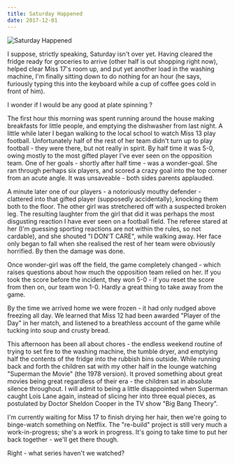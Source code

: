 ```yaml
---
title: Saturday Happened
date: 2017-12-01
---
```


![Saturday Happened](https://source.unsplash.com/-m88z7ily-w/1600x900)

I suppose, strictly speaking, Saturday isn't over yet. Having cleared the fridge ready for groceries to arrive (other half is out shopping right now), helped clear Miss 17's room up, and put yet another load in the washing machine, I'm finally sitting down to do nothing for an hour (he says, furiously typing this into the keyboard while a cup of coffee goes cold in front of him).

I wonder if I would be any good at plate spinning ?

The first hour this morning was spent running around the house making breakfasts for little people, and emptying the dishwasher from last night. A little while later I began walking to the local school to watch Miss 13 play football. Unfortunately half of the rest of her team didn't turn up to play football - they were there, but not really in spirit. By half time it was 5-0, owing mostly to the most gifted player I've ever seen on the opposition team. One of her goals - shortly after half time - was a wonder-goal. She ran through perhaps six players, and scored a crazy goal into the top corner from an acute angle. It was unsaveable - both sides parents applauded.

A minute later one of our players - a notoriously mouthy defender - clattered into that gifted player (supposedly accidentally), knocking them both to the floor. The other girl was stretchered off with a suspected broken leg. The resulting laughter from the girl that did it was perhaps the most disgusting reaction I have ever seen on a football field. The referee stared at her (I'm guessing sporting reactions are not within the rules, so not cardable), and she shouted "I DON'T CARE", while walking away. Her face only began to fall when she realised the rest of her team were obviously horrified. By then the damage was done.

Once wonder-girl was off the field, the game completely changed - which raises questions about how much the opposition team relied on her. If you took the score before the incident, they won 5-0 - if you reset the score from then on, our team won 1-0. Hardly a great thing to take away from the game.

By the time we arrived home we were frozen - it had only nudged above freezing all day. We learned that Miss 12 had been awarded "Player of the Day" in her match, and listened to a breathless account of the game while tucking into soup and crusty bread.

This afternoon has been all about chores - the endless weekend routine of trying to set fire to the washing machine, the tumble dryer, and emptying half the contents of the fridge into the rubbish bins outside. While running back and forth the children sat with my other half in the lounge watching "Superman the Movie" (the 1978 version). It proved something about great movies being great regardless of their era - the children sat in absolute silence throughout. I will admit to being a little disappointed when Superman caught Lois Lane again, instead of slicing her into three equal pieces, as postulated by Doctor Sheldon Cooper in the TV show "Big Bang Theory".

I'm currently waiting for Miss 17 to finish drying her hair, then we're going to binge-watch something on Netflix. The "re-build" project is still very much a work-in-progress; she's a work in progress. It's going to take time to put her back together - we'll get there though.

Right - what series haven't we watched?